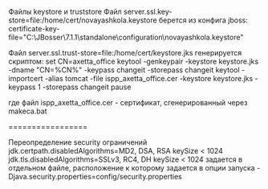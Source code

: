 Файлы keystore и truststore
Файл
server.ssl.key-store=file:/home/cert/novayashkola.keystore берется из конфига jboss:
 certificate-key-file="C:\JBosser\7.1.1\standalone\configuration\novayashkola.keystore"

Файл
server.ssl.trust-store=file:/home/cert/keystore.jks генерируется скриптом:
set CN=axetta_office
keytool -genkeypair -keystore keystore.jks -dname "CN=%CN%" -keypass changeit -storepass changeit
keytool -importcert -alias tomcat -file ispp_axetta_office.cer -keystore keystore.jks -keypass 1 -storepass changeit
pause

где файл ispp_axetta_office.cer - сертификат, сгенерированный через makeca.bat

=================

Переопределение security ограничений
jdk.certpath.disabledAlgorithms=MD2, DSA, RSA keySize < 1024
jdk.tls.disabledAlgorithms=SSLv3, RC4, DH keySize < 1024
задается в отдельном файле, расположение к которому задается в опции запуска
 -Djava.security.properties=config/security.properties